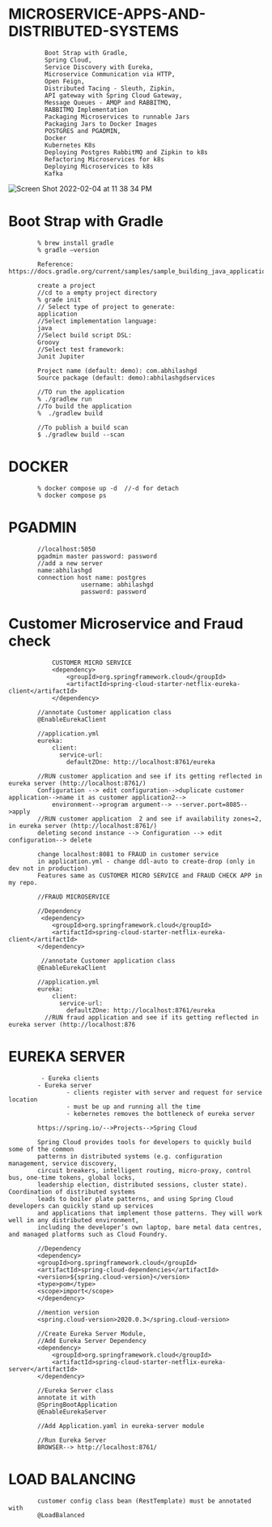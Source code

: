 # MICROSERVICE-APPS-AND-DISTRIBUTED-SYSTEMS


              Boot Strap with Gradle, 
              Spring Cloud, 
              Service Discovery with Eureka,
              Microservice Communication via HTTP,
              Open Feign, 
              Distributed Tacing - Sleuth, Zipkin, 
              API gateway with Spring Cloud Gateway,
              Message Queues - AMQP and RABBITMQ,
              RABBITMQ Implementation
              Packaging Microservices to runnable Jars
              Packaging Jars to Docker Images
              POSTGRES and PGADMIN,
              Docker 
              Kubernetes K8s
              Deploying Postgres RabbitMQ and Zipkin to k8s
              Refactoring Microservices for k8s
              Deploying Microservices to k8s
              Kafka
              
             
![Screen Shot 2022-02-04 at 11 38 34 PM](https://user-images.githubusercontent.com/21958756/152582614-288e6df1-1b0a-4b02-937e-9f686ca0a934.png)

# Boot Strap with Gradle

            % brew install gradle
            % gradle —version
            
            Reference: https://docs.gradle.org/current/samples/sample_building_java_applications.html
            
            create a project
            //cd to a empty project directory
            % grade init
            // Select type of project to generate:
            application
            //Select implementation language:
            java
            //Select build script DSL:
            Groovy
            //Select test framework:
            Junit Jupiter
            
            Project name (default: demo): com.abhilashgd
            Source package (default: demo):abhilashgdservices
            
            //TO run the application
            % ./gradlew run
            //To build the application
            %  ./gradlew build
            
            //To publish a build scan
            $ ./gradlew build --scan

# DOCKER 

            % docker compose up -d  //-d for detach 
            % docker compose ps

# PGADMIN
         
            //localhost:5050
            pgadmin master password: password
            //add a new server
            name:abhilashgd
            connection host name: postgres
                        username: abhilashgd
                        password: password

# Customer Microservice and Fraud check 

                CUSTOMER MICRO SERVICE 
                <dependency>
                    <groupId>org.springframework.cloud</groupId>
                    <artifactId>spring-cloud-starter-netflix-eureka-client</artifactId>
                </dependency>

            //annotate Customer application class
            @EnableEurekaClient

            //application.yml
            eureka:
                client:
                  service-url:
                    defaultZOne: http://localhost:8761/eureka

            //RUN customer application and see if its getting reflected in eureka server (http://localhost:8761/)
            Configuration --> edit configuration-->duplicate customer application-->name it as customer application2-->
                environment-->program argument--> --server.port=8085-->apply
            //RUN customer application  2 and see if availability zones=2, in eureka server (http://localhost:8761/)
            deleting second instance --> Configuration --> edit configuration--> delete

            change localhost:8081 to FRAUD in customer service
            in application.yml - change ddl-auto to create-drop (only in dev not in production)
            Features same as CUSTOMER MICRO SERVICE and FRAUD CHECK APP in my repo.

            //FRAUD MICROSERVICE

            //Dependency
             <dependency>
                <groupId>org.springframework.cloud</groupId>
                <artifactId>spring-cloud-starter-netflix-eureka-client</artifactId>
            </dependency>

             //annotate Customer application class
            @EnableEurekaClient

            //application.yml
            eureka:
                client:
                  service-url:
                    defaultZOne: http://localhost:8761/eureka
              //RUN fraud application and see if its getting reflected in eureka server (http://localhost:876

# EUREKA SERVER

             - Eureka clients
            - Eureka server 
                    - clients register with server and request for service location
                    - must be up and running all the time
                    - kebernetes removes the bottleneck of eureka server

            https://spring.io/-->Projects-->Spring Cloud

            Spring Cloud provides tools for developers to quickly build some of the common 
            patterns in distributed systems (e.g. configuration management, service discovery, 
            circuit breakers, intelligent routing, micro-proxy, control bus, one-time tokens, global locks, 
            leadership election, distributed sessions, cluster state). Coordination of distributed systems
            leads to boiler plate patterns, and using Spring Cloud developers can quickly stand up services 
            and applications that implement those patterns. They will work well in any distributed environment, 
            including the developer’s own laptop, bare metal data centres, and managed platforms such as Cloud Foundry.

            //Dependency
            <dependency>
            <groupId>org.springframework.cloud</groupId>
            <artifactId>spring-cloud-dependencies</artifactId>
            <version>${spring.cloud-version}</version>
            <type>pom</type>
            <scope>import</scope>
            </dependency>

            //mention version
            <spring.cloud-version>2020.0.3</spring.cloud-version>

            //Create Eureka Server Module,
            //Add Eureka Server Dependency
            <dependency>
                <groupId>org.springframework.cloud</groupId>
                <artifactId>spring-cloud-starter-netflix-eureka-server</artifactId>
            </dependency>

            //Eureka Server class
            annotate it with
            @SpringBootApplication
            @EnableEurekaServer
            
            //Add Application.yaml in eureka-server module
            
            //Run Eureka Server
            BROWSER--> http://localhost:8761/

# LOAD BALANCING

            customer config class bean (RestTemplate) must be annotated with 
            @LoadBalanced

            

                
        





